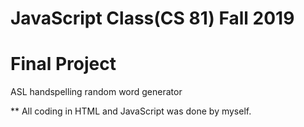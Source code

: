 # JavaScript Class(CS 81)  Fall 2019
# Final Project
ASL handspelling random word generator

** All coding in HTML and JavaScript was done by myself.
